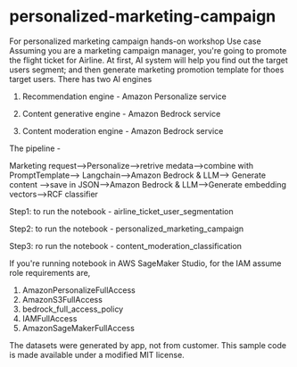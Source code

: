 # personalized-marketing-campaign
For personalized marketing campaign hands-on workshop
Use case
Assuming you are a marketing campaign manager, you're going to promote the flight ticket for Airline. At first, AI system will help you find out the target users segment; and then generate marketing promotion template for thoes target users. There has two AI engines

1. Recommendation engine - Amazon Personalize service

2. Content generative engine - Amazon Bedrock service

3. Content moderation engine - Amazon Bedrock service

The pipeline -

Marketing request-->Personalize-->retrive medata-->combine with PromptTemplate--> Langchain-->Amazon Bedrock & LLM--> Generate content -->save in JSON-->Amazon Bedrock & LLM-->Generate embedding vectors-->RCF classifier

Step1: to run the notebook - airline_ticket_user_segmentation

Step2: to run the notebook - personalized_marketing_campaign

Step3: ro run the notebook - content_moderation_classification

If you're running notebook in AWS SageMaker Studio, for the IAM assume role requirements are,
1. AmazonPersonalizeFullAccess
2. AmazonS3FullAccess
3. bedrock_full_access_policy
4. IAMFullAccess
5. AmazonSageMakerFullAccess

The datasets were generated by app, not from customer. 
This sample code is made available under a modified MIT license.
